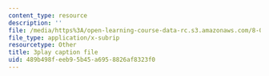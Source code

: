 ```yaml
---
content_type: resource
description: ''
file: /media/https%3A/open-learning-course-data-rc.s3.amazonaws.com/8-04-quantum-physics-i-spring-2016/489b498feeb95b45a6958826af8323f0_EdXaUfRynx8.vtt
file_type: application/x-subrip
resourcetype: Other
title: 3play caption file
uid: 489b498f-eeb9-5b45-a695-8826af8323f0
---
```

